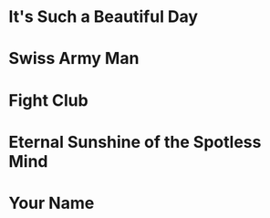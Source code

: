 
# It's Such a Beautiful Day

# Swiss Army Man

# Fight Club

# Eternal Sunshine of the Spotless Mind

# Your Name